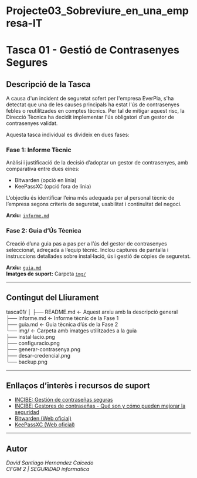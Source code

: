 # Projecte03_Sobreviure_en_una_empresa-IT
# Tasca 01 - Gestió de Contrasenyes Segures

## Descripció de la Tasca

A causa d'un incident de seguretat sofert per l'empresa EverPia, s'ha detectat que una de les causes principals ha estat l'ús de contrasenyes febles o reutilitzades en comptes tècnics. Per tal de mitigar aquest risc, la Direcció Tècnica ha decidit implementar l'ús obligatori d'un gestor de contrasenyes validat.

Aquesta tasca individual es divideix en dues fases:

### Fase 1: Informe Tècnic
Anàlisi i justificació de la decisió d’adoptar un gestor de contrasenyes, amb comparativa entre dues eines:

- Bitwarden (opció en línia)
- KeePassXC (opció fora de línia)

L’objectiu és identificar l’eina més adequada per al personal tècnic de l’empresa segons criteris de seguretat, usabilitat i continuïtat del negoci.

**Arxiu:** [`informe.md`](./informe.md)

### Fase 2: Guia d’Ús Tècnica
Creació d’una guia pas a pas per a l’ús del gestor de contrasenyes seleccionat, adreçada a l’equip tècnic. Inclou captures de pantalla i instruccions detallades sobre instal·lació, ús i gestió de còpies de seguretat.

**Arxiu:** [`guia.md`](./guia.md)  
**Imatges de suport:** Carpeta [`img/`](./img)

---

## Contingut del Lliurament
tasca01/
│
├── README.md          ← Aquest arxiu amb la descripció general  
├── informe.md         ← Informe tècnic de la Fase 1  
├── guia.md            ← Guia tècnica d’ús de la Fase 2  
└── img/               ← Carpeta amb imatges utilitzades a la guia  
    ├── instal·lacio.png  
    ├── configuracio.png  
    ├── generar-contrasenya.png  
    ├── desar-credencial.png  
    └── backup.png  

---

## Enllaços d’interès i recursos de suport

- [INCIBE: Gestión de contraseñas seguras](https://www.incibe.es/protege-tu-empresa/blog/gestion-de-contrasenas)
- [INCIBE: Gestores de contraseñas - Qué son y cómo pueden mejorar la seguridad](https://www.incibe.es/protege-tu-empresa/blog/gestores-contrasenas)
- [Bitwarden (Web oficial)](https://bitwarden.com)
- [KeePassXC (Web oficial)](https://keepassxc.org)

---

## Autor

*David Santiago Hernandez Caicedo*  
*CFGM 2 | SEGURIDAD informatica*
